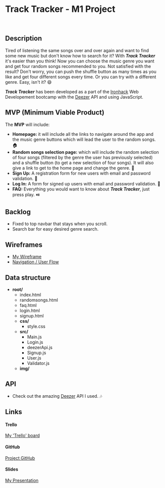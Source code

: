 # Track Tracker - M1 Project

![]()
​

## Description

Tired of listening the same songs over and over again and want to find some new music but don't know how to search for it? With ***Track Tracker*** it's easier than you think! Now you can choose the music genre you want and get four random songs recommended to you. Not satisfied with the result? Don't worry, you can push the shuffle button as many times as you like and get four different songs every time. Or you can try with a different genre. Easy, isn't it? :smile:
​

***Track Tracker*** has been developed as a part of the [Ironhack](https://www.ironhack.com/es/desarrollo-web/barcelona?utm_source=google-sea&utm_medium=cpc&utm_campaign=BCN_app_campus_brand_GA_ES&utm_term={keywords}&gclid=Cj0KCQjwo6D4BRDgARIsAA6uN19LKsx0pvTH-iUz-RfrGakzau9RGdhJaixWuX32X92njICzz66RYbAaAncuEALw_wcB) Web Developement bootcamp with the [Deezer](https://developers.deezer.com/api) API and using JavaScript.
​
## MVP (Minimum Viable Product)

The **MVP** will include:
​
- **Homepage:** it will include all the links to navigate around the app and the music genre buttons which will lead the user to the random songs. :house:
- **Random songs selection page:** which will include the random selection of four songs (filtered by the genre the user has previously selected) and a shuffle button (to get a new selection of four songs). It will also give a link to get to the home page and change the genre. :twisted_rightwards_arrows:
- **Sign Up:** A registration form for new users with email and password validation. :wave:
- **Log In:** A form for signed up users with email and password validation. :key:
- **FAQ:** Everything you would want to know about ***Track Tracker***, just press play. :play_or_pause_button:
​
## Backlog
- Fixed to top navbar that stays when you scroll.
- Search bar for easy desired genre search.
​
## Wireframes
- [My Wireframe](https://drive.google.com/file/d/1IyfzHvOrcgdNjPtlPb2Lvv9oifkwPITc/view?usp=sharing)
- [Navigation / User Flow](https://drive.google.com/file/d/12K_FsgXLORPBLkXAlIjAHSUQFFXbL3KF/view?usp=sharing)
​
## Data structure
- **root/**
  - index.html
  - randomsongs.html
  - faq.html
  - login.html
  - signup.html
  - **css/**
    - style.css
  - **src/**
    - Main.js
    - Login.js
    - deezerApi.js
    - Signup.js
    - User.js
    - Validator.js
  - **img/**
​
## API
- Check out the amazing [Deezer](https://developers.deezer.com/api) API I used. :notes:
​
## Links
#### Trello

[My 'Trello' board](https://trello.com/b/teWtYEzl/track-tracker)
​
#### GitHub

[Project GitHub](https://martajank.github.io/track-tracker-m1-project/index.html)

#### Slides

[My Presentation](https://docs.google.com/presentation/d/1Io5aF6Md5cLRvD5fhmLBs9V_3-nilYSevljKo0FstGw/edit?usp=sharing)